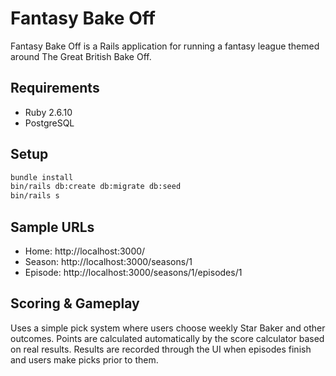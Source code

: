# Fantasy Bake Off

Fantasy Bake Off is a Rails application for running a fantasy league themed around The Great British Bake Off.

## Requirements

- Ruby 2.6.10
- PostgreSQL

## Setup

```bash
bundle install
bin/rails db:create db:migrate db:seed
bin/rails s
```

## Sample URLs

- Home: http://localhost:3000/
- Season: http://localhost:3000/seasons/1
- Episode: http://localhost:3000/seasons/1/episodes/1

## Scoring & Gameplay

Uses a simple pick system where users choose weekly Star Baker and other outcomes. Points are calculated automatically by the score calculator based on real results. Results are recorded through the UI when episodes finish and users make picks prior to them.

